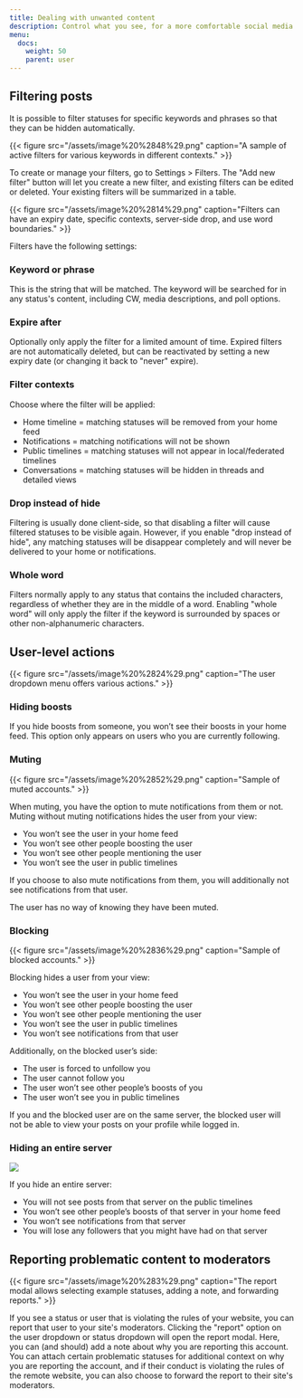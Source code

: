 ```yaml
---
title: Dealing with unwanted content
description: Control what you see, for a more comfortable social media experience.
menu:
  docs:
    weight: 50
    parent: user
---
```


## Filtering posts <a id="filters"></a>

It is possible to filter statuses for specific keywords and phrases so that they can be hidden automatically.

{{< figure src="/assets/image%20%2848%29.png" caption="A sample of active filters for various keywords in different contexts." >}}

To create or manage your filters, go to Settings &gt; Filters. The "Add new filter" button will let you create a new filter, and existing filters can be edited or deleted. Your existing filters will be summarized in a table.

{{< figure src="/assets/image%20%2814%29.png" caption="Filters can have an expiry date, specific contexts, server-side drop, and use word boundaries." >}}

Filters have the following settings:

### Keyword or phrase <a id="filter-phrase"></a>

This is the string that will be matched. The keyword will be searched for in any status's content, including CW, media descriptions, and poll options.

### Expire after <a id="filter-expire"></a>

Optionally only apply the filter for a limited amount of time. Expired filters are not automatically deleted, but can be reactivated by setting a new expiry date \(or changing it back to "never" expire\).

### Filter contexts <a id="filter-context"></a>

Choose where the filter will be applied:

* Home timeline = matching statuses will be removed from your home feed
* Notifications = matching notifications will not be shown
* Public timelines = matching statuses will not appear in local/federated timelines
* Conversations = matching statuses will be hidden in threads and detailed views

### Drop instead of hide <a id="filter-drop"></a>

Filtering is usually done client-side, so that disabling a filter will cause filtered statuses to be visible again. However, if you enable "drop instead of hide", any matching statuses will be disappear completely and will never be delivered to your home or notifications.

### Whole word <a id="filter-whole"></a>

Filters normally apply to any status that contains the included characters, regardless of whether they are in the middle of a word. Enabling "whole word" will only apply the filter if the keyword is surrounded by spaces or other non-alphanumeric characters.

## User-level actions <a id="blocking-and-muting"></a>

{{< figure src="/assets/image%20%2824%29.png" caption="The user dropdown menu offers various actions." >}}

### Hiding boosts <a id="hide-boosts"></a>

If you hide boosts from someone, you won’t see their boosts in your home feed. This option only appears on users who you are currently following.

### Muting <a id="mute"></a>

{{< figure src="/assets/image%20%2852%29.png" caption="Sample of muted accounts." >}}

When muting, you have the option to mute notifications from them or not. Muting without muting notifications hides the user from your view:

* You won’t see the user in your home feed
* You won’t see other people boosting the user
* You won’t see other people mentioning the user
* You won’t see the user in public timelines

If you choose to also mute notifications from them, you will additionally not see notifications from that user.

The user has no way of knowing they have been muted.

### Blocking <a id="block"></a>

{{< figure src="/assets/image%20%2836%29.png" caption="Sample of blocked accounts." >}}

Blocking hides a user from your view:

* You won’t see the user in your home feed
* You won’t see other people boosting the user
* You won’t see other people mentioning the user
* You won’t see the user in public timelines
* You won’t see notifications from that user

Additionally, on the blocked user’s side:

* The user is forced to unfollow you
* The user cannot follow you
* The user won’t see other people’s boosts of you
* The user won’t see you in public timelines

If you and the blocked user are on the same server, the blocked user will not be able to view your posts on your profile while logged in.

### Hiding an entire server <a id="hide-domain"></a>

![](/assets/image%20%2861%29.png)

If you hide an entire server:

* You will not see posts from that server on the public timelines
* You won’t see other people’s boosts of that server in your home feed
* You won’t see notifications from that server
* You will lose any followers that you might have had on that server

## Reporting problematic content to moderators <a id="report"></a>

{{< figure src="/assets/image%20%283%29.png" caption="The report modal allows selecting example statuses, adding a note, and forwarding reports." >}}

If you see a status or user that is violating the rules of your website, you can report that user to your site's moderators. Clicking the "report" option on the user dropdown or status dropdown will open the report modal. Here, you can \(and should\) add a note about why you are reporting this account. You can attach certain problematic statuses for additional context on why you are reporting the account, and if their conduct is violating the rules of the remote website, you can also choose to forward the report to their site's moderators.

